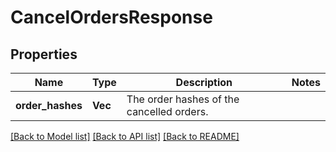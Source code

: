 # CancelOrdersResponse

## Properties

Name | Type | Description | Notes
------------ | ------------- | ------------- | -------------
**order_hashes** | **Vec<String>** | The order hashes of the cancelled orders. | 

[[Back to Model list]](../README.md#documentation-for-models) [[Back to API list]](../README.md#documentation-for-api-endpoints) [[Back to README]](../README.md)


